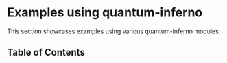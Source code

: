 # Examples using quantum-inferno
This section showcases examples using various quantum-inferno modules.

## Table of Contents

<!-- toc -->

<!-- tocstop -->
